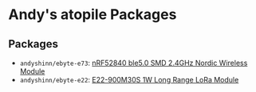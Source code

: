 # Andy's atopile Packages

## Packages

* `andyshinn/ebyte-e73`: [nRF52840 ble5.0 SMD 2.4GHz Nordic Wireless Module](https://www.cdebyte.com/products/E73-2G4M08S1C)
* `andyshinn/ebyte-e22`: [E22-900M30S 1W Long Range LoRa Module](https://www.cdebyte.com/products/E22-900M30S)
